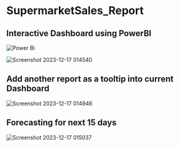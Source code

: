 # SupermarketSales_Report
## Interactive Dashboard using PowerBI
![Power Bi](https://img.shields.io/badge/power_bi-F2C811?style=for-the-badge&logo=powerbi&logoColor=black)

![Screenshot 2023-12-17 014540](https://github.com/SoniyaDhadse/SupermarketSales_Report/assets/134217285/eeb69c75-6c14-486d-b5f4-6cf42f845c6d)

## Add another report as a tooltip into current Dashboard
![Screenshot 2023-12-17 014946](https://github.com/SoniyaDhadse/SupermarketSales_Report/assets/134217285/218de094-22fd-4cc5-8393-918acb4fc22d)

## Forecasting for next 15 days
![Screenshot 2023-12-17 015037](https://github.com/SoniyaDhadse/SupermarketSales_Report/assets/134217285/aeaa17c9-7dcb-458a-9dcf-a6a5d51edd29)
